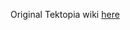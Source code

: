 Original Tektopia wiki [here]([url](https://sites.google.com/view/tektopia/home/mechanics/profession-ai))
